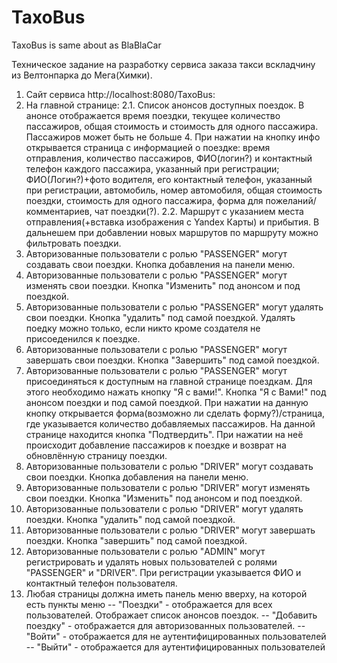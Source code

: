 # TaxoBus
TaxoBus is same about as BlaBlaCar

Техническое задание на разработку сервиса заказа такси вскладчину из Велтонпарка до Мега(Химки).

1. Сайт сервиса http://localhost:8080/TaxoBus:
2. На главной странице:
2.1. Список анонсов доступных поездок. В анонсе отображается время поездки, текущее количество пассажиров, общая стоимость и стоимость для одного пассажира. Пассажиров может быть не больше 4. При нажатии на кнопку инфо открывается страница с информацией о поездке: время отправления, количество пассажиров, ФИО(логин?) и контактный телефон каждого пассажира, указанный при регистрации; ФИО(Логин?)+фото водителя, его контактный телефон, указанный при регистрации, автомобиль, номер автомобиля, общая стоимость поездки, стоимость для одного пассажира, форма для пожеланий/комментариев, чат поездки(?). 
2.2. Маршрут с указанием места отправления(+вставка изображения с Yandex Карты) и прибытия. В дальнешем при добавлении новых маршрутов по маршруту можно фильтровать поездки.
3. Авторизованные пользователи с ролью "PASSENGER" могут создавать свои поездки. Кнопка добавления на панели меню.
4. Авторизованные пользователи с ролью "PASSENGER" могут изменять свои поездки. Кнопка "Изменить" под анонсом и под поездкой.
5. Авторизованные пользователи с ролью "PASSENGER" могут удалять свои поездки. Кнопка "удалить" под самой поездкой. Удалять поедку можно только, если никто кроме создателя не присоеденился к поездке.
6. Авторизованные пользователи с ролью "PASSENGER" могут завершать свои поездки. Кнопка "Завершить" под самой поездкой.
7. Авторизованные пользователи с ролью "PASSENGER" могут присоединяться к доступным на главной странице поездкам. Для этого необходимо нажать кнопку "Я с вами!". Кнопка "Я с Вами!" под анонсом поездки и под самой поездкой. При нажатии на данную кнопку открывается форма(возможно ли сделать форму?)/страница, где указывается количество добавляемых пассажиров. На данной странице находится кнопка "Подтвердить". При нажатии на неё происходит добавление пассажиров к поездке и возврат на обновлённую страницу поездки.
8. Авторизованные пользователи с ролью "DRIVER" могут создавать свои поездки. Кнопка добавления на панели меню.
9. Авторизованные пользователи с ролью "DRIVER" могут изменять свои поездки. Кнопка "Изменить" под анонсом и под поездкой.
10. Авторизованные пользователи с ролью "DRIVER" могут удалять поездки. Кнопка "удалить" под самой поездкой.
11. Авторизованные пользователи с ролью "DRIVER" могут завершать поездки. Кнопка "завершить" под самой поездкой.
12. Авторизованные пользователи с ролью "ADMIN" могут регистрировать и удалять новых пользователей с ролями "PASSENGER" и "DRIVER". При регистрации указывается ФИО и контактный телефон пользователя.
13. Любая страницы должна иметь панель меню вверху, на которой есть пункты меню
-- "Поездки" - отображается для всех пользователей. Отображает список анонсов поездок.
-- "Добавить поездку" - отображается для авторизованных пользователей.
-- "Войти" - отображается для не аутентифицированных пользователей
-- "Выйти" - отображается для аутентифицированных пользователей
